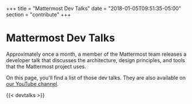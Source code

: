 +++
title = "Mattermost Dev Talks"
date = "2018-01-05T09:51:35-05:00"
section = "contribute"
+++

# Mattermost Dev Talks
Approximately once a month, a member of the Mattermost team releases a developer talk that discusses the architecture, design principles, and tools that the Mattermost project uses.

On this page, you'll find a list of those dev talks. They are also available on [our YouTube channel](https://www.youtube.com/channel/UCNR05H72hi692y01bWaFXNA).

{{< devtalks >}}